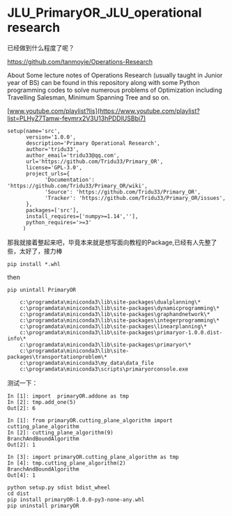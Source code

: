 # JLU_PrimaryOR_JLU_operational research


已经做到什么程度了呢？



https://github.com/tanmoyie/Operations-Research

About
Some lecture notes of Operations Research (usually taught in Junior year of BS) can be found in this repository along with some Python programming codes to solve numerous problems of Optimization including Travelling Salesman, Minimum Spanning Tree and so on.

[www.youtube.com/playlist?lis](https://www.youtube.com/playlist?list=PLHyZ7Tamw-fevmrx2V3U13hPDDlUSBbi7)


```
setup(name='src',
      version='1.0.0',
      description='Primary Operational Research',
      author='tridu33',
      author_email='tridu33@qq.com',
      url='https://github.com/Tridu33/Primary_OR',
      license='GPL-3.0',
      project_urls={
            'Documentation': 'https://github.com/Tridu33/Primary_OR/wiki',
            'Source': 'https://github.com/Tridu33/Primary_OR',
            'Tracker': 'https://github.com/Tridu33/Primary_OR/issues',
      },
      packages=['src'],
      install_requires=['numpy>=1.14',''],
      python_requires='>=3'
     )
```









那我就接着整起来吧，毕竟本来就是想写面向教程的Package,已经有人先整了些，太好了，接力棒

```
pip install *.whl
```

then 


```
pip unintall PrimaryOR
```

```
    c:\programdata\miniconda3\lib\site-packages\dualplanning\*
    c:\programdata\miniconda3\lib\site-packages\dynamicprogramming\*
    c:\programdata\miniconda3\lib\site-packages\graphandnetwork\*
    c:\programdata\miniconda3\lib\site-packages\integerprogramming\*
    c:\programdata\miniconda3\lib\site-packages\linearplanning\*
    c:\programdata\miniconda3\lib\site-packages\primaryor-1.0.0.dist-info\*
    c:\programdata\miniconda3\lib\site-packages\primaryor\*
    c:\programdata\miniconda3\lib\site-packages\transportationproblem\*
    c:\programdata\miniconda3\my_data\data_file
    c:\programdata\miniconda3\scripts\primaryorconsole.exe
```



测试一下：

```
In [1]: import  primaryOR.addone as tmp
In [2]: tmp.add_one(5)
Out[2]: 6
```

```
In [1]: from primaryOR.cutting_plane_algorithm import cutting_plane_algorithm
In [2]: cutting_plane_algorithm(9)
BranchAndBoundAlgorithm
Out[2]: 1
```

```
In [3]: import primaryOR.cutting_plane_algorithm as tmp
In [4]: tmp.cutting_plane_algorithm(2)
BranchAndBoundAlgorithm
Out[4]: 1
```




```
python setup.py sdist bdist_wheel
cd dist
pip install primaryOR-1.0.0-py3-none-any.whl
pip uninstall primaryOR

```

















